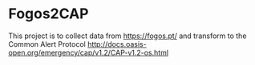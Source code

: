 # Fogos2CAP

This project is to collect data from https://fogos.pt/ and transform to the Common Alert Protocol http://docs.oasis-open.org/emergency/cap/v1.2/CAP-v1.2-os.html 

